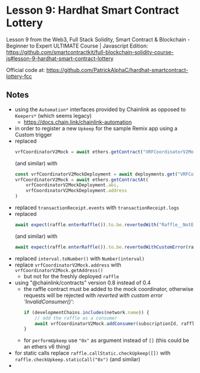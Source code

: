 # Lesson 9: Hardhat Smart Contract Lottery


Lesson 9 from the Web3, Full Stack Solidity, Smart Contract & Blockchain - Beginner to Expert ULTIMATE
Course | Javascript Edition:
https://github.com/smartcontractkit/full-blockchain-solidity-course-js#lesson-9-hardhat-smart-contract-lottery

Official code at:
https://github.com/PatrickAlphaC/hardhat-smartcontract-lottery-fcc

## Notes

* using the `Automation*` interfaces provided by Chainlink as opposed to `Keepers*` (which seems legacy)
  * https://docs.chain.link/chainlink-automation
* in order to register a new `Upkeep` for the sample Remix app using a Custom trigger
* replaced
    ```javascript
    vrfCoordinatorV2Mock = await ethers.getContract("VRFCoordinatorV2Mock", deployer)
    ```
  (and similar) with
    ```javascript
    const vrfCoordinatorV2MockDeployment = await deployments.get("VRFCoordinatorV2Mock")
    vrfCoordinatorV2Mock = await ethers.getContractAt(
        vrfCoordinatorV2MockDeployment.abi,
        vrfCoordinatorV2MockDeployment.address
    )
    ```
* replaced `transactionReceipt.events` with `transactionReceipt.logs`
* replaced
    ```javascript
    await expect(raffle.enterRaffle()).to.be.revertedWith("Raffle__NotEnoughETHEntered")
    ```
  (and similar) with
    ```javascript
    await expect(raffle.enterRaffle()).to.be.revertedWithCustomError(raffle, "Raffle__NotEnoughETHEntered")
    ```
* replaced `interval.toNumber()` with `Number(interval)`
* replace `vrfCoordinatorV2Mock.address` with `vrfCoordinatorV2Mock.getAddress()`
  * but not for the freshly deployed `raffle`
* using "@chainlink/contracts" version 0.8 instead of 0.4
  * the raffle contract must be added to the mock coordinator, otherwise requests will be rejected with *reverted with custom error 'InvalidConsumer()'*:
    ```javascript
    if (developmentChains.includes(network.name)) {
        // add the raffle as a consumer
        await vrfCoordinatorV2Mock.addConsumer(subscriptionId, raffle.address)
    }
    ```
  * for `performUpkeep` use `"0x"` as argument instead of `[]` (this could be an ethers v6 thing)
* for static calls replace `raffle.callStatic.checkUpkeep([])` with `raffle.checkUpkeep.staticCall("0x")` (and similar) 
* 